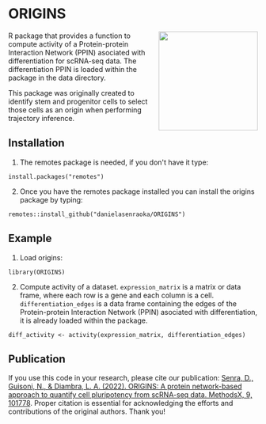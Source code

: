 # ORIGINS
<img align="right" width="200" src="https://user-images.githubusercontent.com/40533412/165189419-0c5960a3-72ba-45c8-b91c-30c2713b5503.png">
R package that provides a function to compute activity of a Protein-protein Interaction Network (PPIN) asociated with differentiation for scRNA-seq data.
The differentiation PPIN is loaded within the package in the data directory.  

This package was originally created to identify stem and progenitor cells to select those cells as an origin when performing trajectory inference. 

## Installation

1. The remotes package is needed, if you don't have it type:

```
install.packages("remotes")
```

2. Once you have the remotes package installed you can install the origins package by typing:

```
remotes::install_github("danielasenraoka/ORIGINS")
```

## Example

1. Load origins:

```
library(ORIGINS)
```
2. Compute activity of a dataset. ```expression_matrix``` is a matrix or data frame, where each row is a gene and each column is a cell. ```differentiation_edges``` is a data frame containing the edges of the Protein-protein Interaction Network (PPIN) asociated with differentiation, it is already loaded within the package.

```
diff_activity <- activity(expression_matrix, differentiation_edges)
```

## Publication

If you use this code in your research, please cite our publication: [Senra, D., Guisoni, N., & Diambra, L. A. (2022). ORIGINS: A protein network-based approach to quantify cell pluripotency from scRNA-seq data. MethodsX, 9, 101778](https://www.sciencedirect.com/science/article/pii/S2215016122001583). 
Proper citation is essential for acknowledging the efforts and contributions of the original authors. Thank you!
